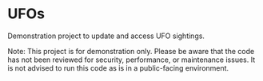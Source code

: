 # UFOs
Demonstration project to update and access UFO sightings.

Note: This project is for demonstration only. Please be aware that the code has not been reviewed for security, performance, or maintenance issues. It is not advised to run this code as is in a public-facing environment.   
